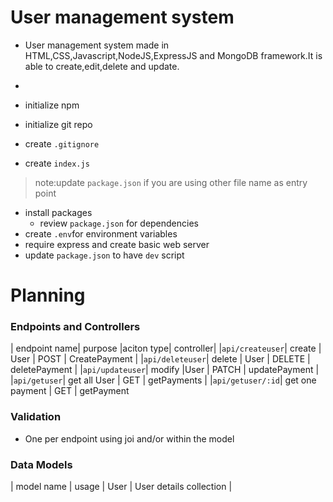 # User management system


- User management system made in HTML,CSS,Javascript,NodeJS,ExpressJS and MongoDB framework.It is able to create,edit,delete and update.
- 

- initialize npm
- initialize git repo
- create `.gitignore`
- create `index.js`
> note:update `package.json` if you are using other file name as entry point
- install packages
    - review `package.json` for dependencies
- create `.env`for environment variables
- require express and create basic web server
- update `package.json` to have `dev` script

# Planning

### Endpoints and Controllers
 
| endpoint name| purpose |aciton type| controller|
|`api/createuser`| create  |  User | POST | CreatePayment |
|`api/deleteuser`| delete | User | DELETE | deletePayment |
|`api/updateuser`| modify |User | PATCH | updatePayment |
|`api/getuser`| get all User | GET | getPayments |
|`api/getuser/:id`| get one payment | GET | getPayment 


### Validation

- One per endpoint using joi and/or within the model


### Data Models

| model name | usage
| User | User details collection |



